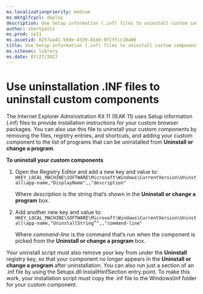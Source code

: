 ```yaml
---
ms.localizationpriority: medium
ms.mktglfcycl: deploy
description: Use Setup information (.inf) files to uninstall custom components from your custom browser packages.
author: shortpatti
ms.prod: ie11
ms.assetid: 8257aa41-58de-4339-81dd-9f2ffcc10a08
title: Use Setup information (.inf) files to uninstall custom components (Internet Explorer Administration Kit 11 for IT Pros)
ms.sitesec: library
ms.date: 07/27/2017
---
```



# Use uninstallation .INF files to uninstall custom components
The Internet Explorer Administration Kit 11 (IEAK 11) uses Setup information (.inf) files to provide installation instructions for your custom browser packages. You can also use this file to uninstall your custom components by removing the files, registry entries, and shortcuts, and adding your custom component to the list of programs that can be uninstalled from **Uninstall or change a program**.

**To uninstall your custom components**

1.  Open the Registry Editor and add a new key and value to:<br>`HKEY_LOCAL_MACHINE\SOFTWARE\Microsoft\Windows\CurrentVersion\Uninstall\app-name,"DisplayName",,"description"`<p>
Where *description* is the string that’s shown in the **Uninstall or change a program** box.

2.  Add another new key and value to:<br>`HKEY_LOCAL_MACHINE\SOFTWARE\Microsoft\Windows\CurrentVersion\Uninstall\app-name,"UninstallString”",,"command-line"`<p>
Where *command-line* is the command that’s run when the component is picked from the **Uninstall or change a program** box.

Your uninstall script must also remove your key from under the **Uninstall** registry key, so that your component no longer appears in the **Uninstall or change a program** after uninstallation. You can also run just a section of an .inf file by using the Setupx.dll InstallHinfSection entry point. To make this work, your installation script must copy the .inf file to the Windows\Inf folder for your custom component.

